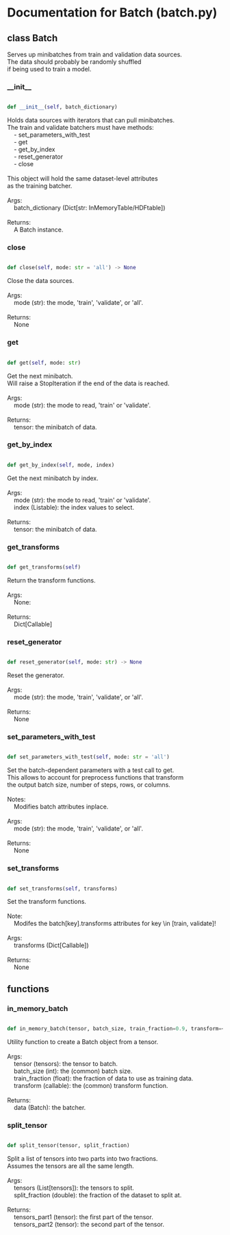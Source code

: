 # Documentation for Batch (batch.py)

## class Batch
Serves up minibatches from train and validation data sources.<br />The data should probably be randomly shuffled<br />if being used to train a model.
### \_\_init\_\_
```py

def __init__(self, batch_dictionary)

```



Holds data sources with iterators that can pull minibatches.<br />The train and validate batchers must have methods:<br />&nbsp;&nbsp;&nbsp;&nbsp;- set_parameters_with_test<br />&nbsp;&nbsp;&nbsp;&nbsp;- get<br />&nbsp;&nbsp;&nbsp;&nbsp;- get_by_index<br />&nbsp;&nbsp;&nbsp;&nbsp;- reset_generator<br />&nbsp;&nbsp;&nbsp;&nbsp;- close<br /><br />This object will hold the same dataset-level attributes<br />as the training batcher.<br /><br />Args:<br />&nbsp;&nbsp;&nbsp;&nbsp;batch_dictionary (Dict[str: InMemoryTable/HDFtable])<br /><br />Returns:<br />&nbsp;&nbsp;&nbsp;&nbsp;A Batch instance.


### close
```py

def close(self, mode: str = 'all') -> None

```



Close the data sources.<br /><br />Args:<br />&nbsp;&nbsp;&nbsp;&nbsp;mode (str): the mode, 'train', 'validate', or 'all'.<br /><br />Returns:<br />&nbsp;&nbsp;&nbsp;&nbsp;None


### get
```py

def get(self, mode: str)

```



Get the next minibatch.<br />Will raise a StopIteration if the end of the data is reached.<br /><br />Args:<br />&nbsp;&nbsp;&nbsp;&nbsp;mode (str): the mode to read, 'train' or 'validate'.<br /><br />Returns:<br />&nbsp;&nbsp;&nbsp;&nbsp;tensor: the minibatch of data.


### get\_by\_index
```py

def get_by_index(self, mode, index)

```



Get the next minibatch by index.<br /><br />Args:<br />&nbsp;&nbsp;&nbsp;&nbsp;mode (str): the mode to read, 'train' or 'validate'.<br />&nbsp;&nbsp;&nbsp;&nbsp;index (Listable): the index values to select.<br /><br />Returns:<br />&nbsp;&nbsp;&nbsp;&nbsp;tensor: the minibatch of data.


### get\_transforms
```py

def get_transforms(self)

```



Return the transform functions.<br /><br />Args:<br />&nbsp;&nbsp;&nbsp;&nbsp;None:<br /><br />Returns:<br />&nbsp;&nbsp;&nbsp;&nbsp;Dict[Callable]


### reset\_generator
```py

def reset_generator(self, mode: str) -> None

```



Reset the generator.<br /><br />Args:<br />&nbsp;&nbsp;&nbsp;&nbsp;mode (str): the mode, 'train', 'validate', or 'all'.<br /><br />Returns:<br />&nbsp;&nbsp;&nbsp;&nbsp;None


### set\_parameters\_with\_test
```py

def set_parameters_with_test(self, mode: str = 'all')

```



Set the batch-dependent parameters with a test call to get.<br />This allows to account for preprocess functions that transform<br />the output batch size, number of steps, rows, or columns.<br /><br />Notes:<br />&nbsp;&nbsp;&nbsp;&nbsp;Modifies batch attributes inplace.<br /><br />Args:<br />&nbsp;&nbsp;&nbsp;&nbsp;mode (str): the mode, 'train', 'validate', or 'all'.<br /><br />Returns:<br />&nbsp;&nbsp;&nbsp;&nbsp;None


### set\_transforms
```py

def set_transforms(self, transforms)

```



Set the transform functions.<br /><br />Note:<br />&nbsp;&nbsp;&nbsp;&nbsp;Modifes the batch[key].transforms attributes for key \in [train, validate]!<br /><br />Args:<br />&nbsp;&nbsp;&nbsp;&nbsp;transforms (Dict[Callable])<br /><br />Returns:<br />&nbsp;&nbsp;&nbsp;&nbsp;None




## functions

### in\_memory\_batch
```py

def in_memory_batch(tensor, batch_size, train_fraction=0.9, transform=<paysage.preprocess.Transformation object>)

```



Utility function to create a Batch object from a tensor.<br /><br />Args:<br />&nbsp;&nbsp;&nbsp;&nbsp;tensor (tensors): the tensor to batch.<br />&nbsp;&nbsp;&nbsp;&nbsp;batch_size (int): the (common) batch size.<br />&nbsp;&nbsp;&nbsp;&nbsp;train_fraction (float): the fraction of data to use as training data.<br />&nbsp;&nbsp;&nbsp;&nbsp;transform (callable): the (common) transform function.<br /><br />Returns:<br />&nbsp;&nbsp;&nbsp;&nbsp;data (Batch): the batcher.


### split\_tensor
```py

def split_tensor(tensor, split_fraction)

```



Split a list of tensors into two parts into two fractions.<br />Assumes the tensors are all the same length.<br /><br />Args:<br />&nbsp;&nbsp;&nbsp;&nbsp;tensors (List[tensors]): the tensors to split.<br />&nbsp;&nbsp;&nbsp;&nbsp;split_fraction (double): the fraction of the dataset to split at.<br /><br />Returns:<br />&nbsp;&nbsp;&nbsp;&nbsp;tensors_part1 (tensor): the first part of the tensor.<br />&nbsp;&nbsp;&nbsp;&nbsp;tensors_part2 (tensor): the second part of the tensor.

